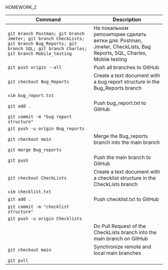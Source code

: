 HOMEWORK_2

| Command | Description |
| ---- | --- |
|`git branch Postman; git branch Jmeter; git branch CheckLists; git branch Bug_Reports; git branch SQL; git branch Charles; git branch Mobile_testing ` |                                    На локальном репозитории сделать ветки для: Postman, Jmeter, CheckLists, Bag Reports, SQL, Charles, Mobile testing |
| `git push origin --all `|                          Push all branches to GitHub |
| `git checkout Bug_Reports  `|                      Create a text document with a bug report structure in the Bug_Reports branch |
| `vim bug_report.txt  `|                     |
| `git add .  `|                                     Push bug_report.txt to GitHub |
| `git commit -m "bug report structure"`| |
| `git push -u origin Bug_reports`| |
| `git checkout main `|                              Merge the Bug_reports branch into the main branch |
| `git merge Bug_reports`| |
| `git push      `|                                  Push the main branch to GitHub |
| `git checkout CheckLists `|                        Create a text document with a checklist structure in the CheckLists branch    |                                        
| `vim checklist.txt`| |
| `git add . `|                                      Push checklist.txt to GitHub |
| `git commit -m "checklist structure"`| |
| `git push -u origin Checklists`| |
| `   `|                                             Do Pull Request of the CheckLists branch into the main branch on GitHub |
| `git checkout main    `|                           Synchronize remote and local main branches |
| `git pull`| |

